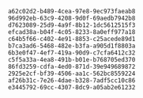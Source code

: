 
                a62c02d2-b489-4cea-97e8-9ec973faeab8
                96d992eb-63c9-4208-9d0f-69aedb7942b8
                d7623089-25d9-4a9f-8b12-1dc5612515f3
                efcad38a-b04f-4c05-8233-8a0eff977a18
                c64b5f66-c402-4e91-8853-c25acede89d1
                b7ca3ad6-5468-482e-b3fa-a905d1f8803a
                6b3e0f47-4ef7-419a-90d9-c7cfa6412c32
                c5f5a33a-4ea8-491b-b01e-b768705ed370
                86fd3259-cdfa-4ed0-871d-39e949689872
                2925e2cf-bf39-4506-aa1c-562bc8559224
                af26b31c-7e26-4dae-b328-7adf5cc10c86
                e3445792-69cc-4307-8dc9-a05ab2e61232
                